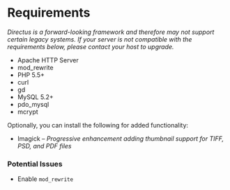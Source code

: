 # Requirements
_Directus is a forward-looking framework and therefore may not support certain legacy systems. If your server is not compatible with the requirements below, please contact your host to upgrade._

* Apache HTTP Server
* mod_rewrite
* PHP 5.5+
* curl
* gd
* MySQL 5.2+
* pdo_mysql
* mcrypt

Optionally, you can install the following for added functionality:
* Imagick – _Progressive enhancement adding thumbnail support for TIFF, PSD, and PDF files_


### Potential Issues

* Enable `mod_rewrite`
